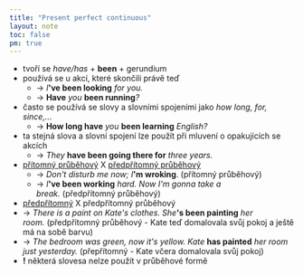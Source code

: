 ```yaml
---
title: "Present perfect continuous"
layout: note
toc: false
pm: true
---
```

- tvoří se _have/has_ + **been** + gerundium
- používá se u akcí, které skončili právě teď
    - -> _I_**'ve been looking** _for you._
    - -> **Have** _you_ **been running**_?_
- často se používá se slovy a slovními spojeními jako _how long, for, since,..._
    - -> **How long have** _you_ **been learning** _English?_
- ta stejná slova a slovní spojení lze použít při mluvení o opakujících se akcích
    - -> _They_ **have been going there for** _three years._
- [přítomný průběhový](/notes/research/english/present-continuous) X [předpřítomný průběhový](/notes/research/english/past-perfect)
    - -> _Don't disturb me now; I_**'m wroking**. (přítomný průběhový)
    - -> _I_**'ve been working** _hard. Now I'm gonna take a break._ (předpřítomný průběhový)
- [předpřítomný](/notes/research/english/present-perfect) X předpřítomný průběhový
- -> _There is a paint on Kate's clothes. She_**'s been painting** _her room._ (předpřítomný průběhový - Kate teď domalovala svůj pokoj a ještě má na sobě barvu)
- -> _The bedroom was green, now it's yellow. Kate_ **has painted** _her room just yesterday._ (přepřítomný - Kate včera domalovala svůj pokoj)
- **!** některá slovesa nelze použít v průběhové formě